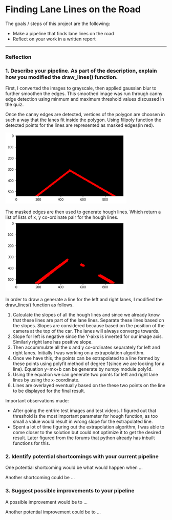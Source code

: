 # **Finding Lane Lines on the Road** 

The goals / steps of this project are the following:
* Make a pipeline that finds lane lines on the road
* Reflect on your work in a written report


[//]: # (Image References)

[image1]: ./examples/grayscale.jpg "Grayscale"
[image2]: ./examples/region_interest.jpg "Region of interest for lane finding"
[image3]: ./examples/hough_transform.png "Hough Transform"

---

### Reflection

### 1. Describe your pipeline. As part of the description, explain how you modified the draw_lines() function.

First, I converted the images to grayscale, then applied gaussian blur to further smoothen the edges. This smoothed image was run through canny edge detection using minmum and maximum threshold values discussed in the quiz.

Once the canny edges are detected, vertices of the polygon are choosen in such a way that the lanes fit inside the polygon. Using fillpoly function the detected points for the lines are represented as masked edges(in red).

![alt text][image2]

The masked edges are then used to generate hough lines. Which return a list of lists of x, y co-ordinate pair for the hough lines.
![alt text][image3]

In order to draw a generate a line for the left and right lanes, I modified the draw_lines() function as follows.
1) Calculate the slopes of all the hough lines and since we already know that these lines are part of the lane lines. Separate these lines based on the slopes. Slopes are considered because based on the position of the camera at the top of the car. The lanes will always converge towards.
2) Slope for left is negative since the Y-aixs is inverted for our image axis. Similarly right lane has positive slope.
3) Then accummulate all the x and y co-ordinates separately for left and right lanes. Initially I was working on a extrapolation algorithm.
4) Once we have this, the points can be extrapolated to a line formed by these points using polyfit method of degree 1(since we are looking for a line). Equation y=mx+b can be generate by numpy module poly1d.
5) Using the equation we can generate two points for left and right lane lines by using the x-coordinate.
6) Lines are overlayed eventually based on the these two points on the line to be displayed for the final result.


Important observations made:
- After going the entrire test images and test videos. I figured out that threshold is the most important parameter for hough function, as too small a value would result in wrong slope for the extrapolated line.
- Spent a lot of time figuring out the extrapolation algorithm, I was able to come closer to the solution but could not optimize it to get the desired result. Later figured from the forums that python already has inbuilt functions for this. 

### 2. Identify potential shortcomings with your current pipeline


One potential shortcoming would be what would happen when ... 

Another shortcoming could be ...


### 3. Suggest possible improvements to your pipeline

A possible improvement would be to ...

Another potential improvement could be to ...
